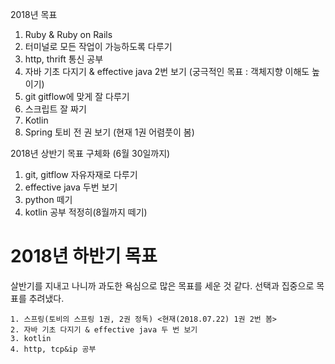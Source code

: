 2018년 목표
1. Ruby & Ruby on Rails
2. 터미널로 모든 작업이 가능하도록 다루기
3. http, thrift 통신 공부
4. 자바 기초 다지기 & effective java 2번 보기 (궁극적인 목표 : 객체지향 이해도 높이기)
5. git gitflow에 맞게 잘 다루기
6. 스크립트 잘 짜기
7. Kotlin
8. Spring 토비 전 권 보기 (현재 1권 어렴풋이 봄)

2018년 상반기 목표 구체화 (6월 30일까지)
1. git, gitflow 자유자재로 다루기
2. effective java 두번 보기
3. python 떼기
4. kotlin 공부 적정히(8월까지 떼기)


2018년 하반기 목표
==============================================

살반기를 지내고 나니까 과도한 욕심으로 많은 목표를 세운 것 같다.
선택과 집중으로 목표를 추려냈다.

```
1. 스프링(토비의 스프링 1권, 2권 정독) <현재(2018.07.22) 1권 2번 봄>
2. 자바 기초 다지기 & effective java 두 번 보기
3. kotlin
4. http, tcp&ip 공부
```
